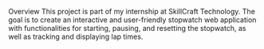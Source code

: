 Overview
This project is part of my internship at SkillCraft Technology. The goal is to create an interactive and user-friendly stopwatch web application with functionalities for starting, pausing, and resetting the stopwatch, as well as tracking and displaying lap times.

